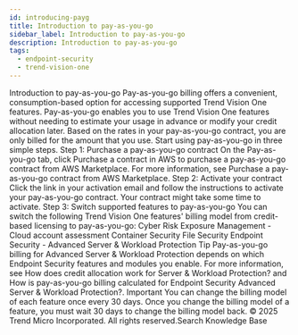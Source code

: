 ```yaml
---
id: introducing-payg
title: Introduction to pay-as-you-go
sidebar_label: Introduction to pay-as-you-go
description: Introduction to pay-as-you-go
tags:
  - endpoint-security
  - trend-vision-one
---
```


 Introduction to pay-as-you-go Pay-as-you-go billing offers a convenient, consumption-based option for accessing supported Trend Vision One features. Pay-as-you-go enables you to use Trend Vision One features without needing to estimate your usage in advance or modify your credit allocation later. Based on the rates in your pay-as-you-go contract, you are only billed for the amount that you use. Start using pay-as-you-go in three simple steps. Step 1: Purchase a pay-as-you-go contract On the Pay-as-you-go tab, click Purchase a contract in AWS to purchase a pay-as-you-go contract from AWS Marketplace. For more information, see Purchase a pay-as-you-go contract from AWS Marketplace. Step 2: Activate your contract Click the link in your activation email and follow the instructions to activate your pay-as-you-go contract. Your contract might take some time to activate. Step 3: Switch supported features to pay-as-you-go You can switch the following Trend Vision One features' billing model from credit-based licensing to pay-as-you-go: Cyber Risk Exposure Management - Cloud account assessment Container Security File Security Endpoint Security - Advanced Server & Workload Protection Tip Pay-as-you-go billing for Advanced Server & Workload Protection depends on which Endpoint Security features and modules you enable. For more information, see How does credit allocation work for Server & Workload Protection? and How is pay-as-you-go billing calculated for Endpoint Security Advanced Server & Workload Protection?. Important You can change the billing model of each feature once every 30 days. Once you change the billing model of a feature, you must wait 30 days to change the billing model back. © 2025 Trend Micro Incorporated. All rights reserved.Search Knowledge Base